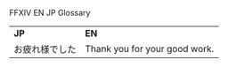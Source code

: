 FFXIV EN JP Glossary
<table>  
  <tr>
    <td><b>JP</b></td>
      <td><b>EN</b></td>
  </tr>
  <tr>
    <td>お疲れ様でした</td>
     <td>Thank you for your good work.</td>
  </tr>
  <tr>
  </tr>
</table>
